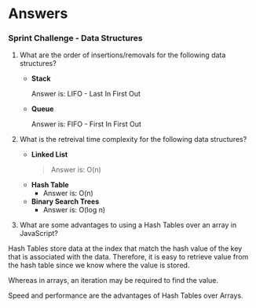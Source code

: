 # Answers
### Sprint Challenge - Data Structures

1. What are the order of insertions/removals for the following data structures?
   - **Stack**

     Answer is: LIFO - Last In First Out
   - **Queue**

     Answer is: FIFO - First In First Out

2. What is the retreival time complexity for the following data structures?
   - **Linked List**
     > Answer is: O(n)
   - **Hash Table**
     - Answer is: O(n)
   - **Binary Search Trees**
     - Answer is: O(log n)

3. What are some advantages to using a Hash Tables over an array in JavaScript?

 Hash Tables store data at the index that match the hash value of the key that is associated with the data. Therefore, it is easy to retrieve value from the hash table since we know where the value is stored.

 Whereas in arrays, an iteration may be required to find the value.

 Speed and performance are the advantages of Hash Tables over Arrays.